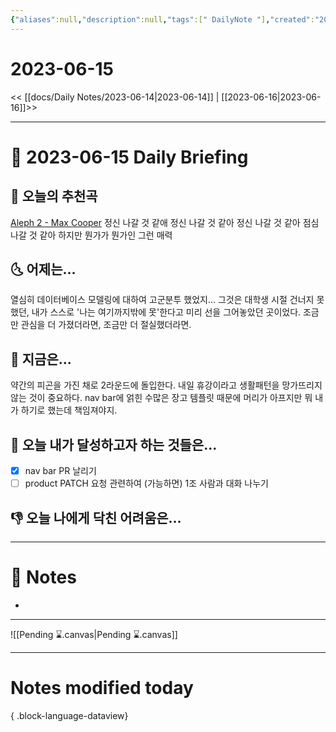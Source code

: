 ```yaml
---
{"aliases":null,"description":null,"tags":[" DailyNote "],"created":"2023-06-15T19:33:40","updated":"2023-07-15T21:30:20","title":"2023-06-15","dg-publish":true,"permalink":"/docs/daily-notes/2023-06-15/","dgPassFrontmatter":true}
---
```



# 2023-06-15

<< [[docs/Daily Notes/2023-06-14\|2023-06-14]] | [[2023-06-16\|2023-06-16]]>>

---

# 📅 2023-06-15 Daily Briefing

## 🎵 오늘의 추천곡

[Aleph 2 - Max Cooper](https://youtu.be/tNYfqklRehM) 정신 나갈 것 같애 정신 나갈 것 같아 정신 나갈 것 같아 점심 나갈 것 같아 하지만 뭔가가 뭔가인 그런 매력

## 🌜 어제는...

열심히 데이터베이스 모델링에 대하여 고군분투 했었지... 그것은 대학생 시절 건너지 못했던, 내가 스스로 '나는 여기까지밖에 못'한다고 미리 선을 그어놓았던 곳이었다. 조금만 관심을 더 가졌더라면, 조금만 더 절실했더라면.

## 🙌 지금은...

약간의 피곤을 가진 채로 2라운드에 돌입한다. 내일 휴강이라고 생활패턴을 망가뜨리지 않는 것이 중요하다. nav bar에 얽힌 수많은 장고 템플릿 때문에 머리가 아프지만 뭐 내가 하기로 했는데 책임져야지.

## 🚀 오늘 내가 달성하고자 하는 것들은...

- [x] nav bar PR 날리기
- [ ] product PATCH 요청 관련하여 (가능하면) 1조 사람과 대화 나누기

## 👎 오늘 나에게 닥친 어려움은...

---

# 📝 Notes

- 

___

![[Pending ⌛.canvas\|Pending ⌛.canvas]]

---

# Notes modified today


{ .block-language-dataview}
